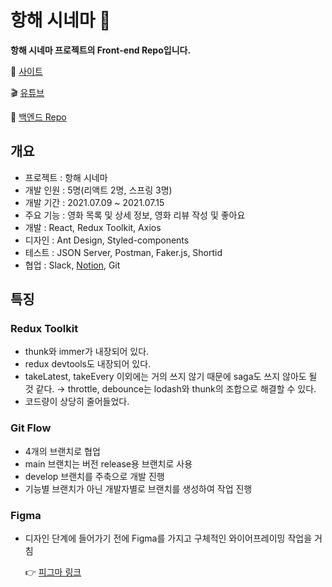 # 항해 시네마 🍿

**항해 시네마 프로젝트의 Front-end Repo입니다.**

🍿 [사이트](http://seanstainability.s3-website.ap-northeast-2.amazonaws.com)

🎬 [유튜브]()

📁 [백엔드 Repo](https://github.com/swcide/HangHaeCinema)

## 개요

- 프로젝트 : 항해 시네마
- 개발 인원 : 5명(리액트 2명, 스프링 3명)
- 개발 기간 : 2021.07.09 ~ 2021.07.15
- 주요 기능 : 영화 목록 및 상세 정보, 영화 리뷰 작성 및 좋아요
- 개발 : React, Redux Toolkit, Axios
- 디자인 : Ant Design, Styled-components
- 테스트 : JSON Server, Postman, Faker.js, Shortid
- 협업 : Slack, [Notion](https://www.notion.so/d30d58c74c47472fadf86200fdc03d7a), Git

## 특징

### Redux Toolkit

- thunk와 immer가 내장되어 있다.
- redux devtools도 내장되어 있다.
- takeLatest, takeEvery 이외에는 거의 쓰지 않기 때문에 saga도 쓰지 않아도 될 것 같다.
  → throttle, debounce는 lodash와 thunk의 조합으로 해결할 수 있다.
- 코드량이 상당히 줄어들었다.

### Git Flow

- 4개의 브랜치로 협업
- main 브랜치는 버전 release용 브랜치로 사용
- develop 브랜치를 주축으로 개발 진행
- 기능별 브랜치가 아닌 개발자별로 브랜치를 생성하여 작업 진행

### Figma

- 디자인 단계에 들어가기 전에 Figma를 가지고 구체적인 와이어프레이밍 작업을 거침

  👉 [피그마 링크](https://www.figma.com/file/CsQy3j8MBb2tCdpFWwjLJ7/Hanghae-Cinema?node-id=0%3A1)
